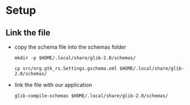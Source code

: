 # Setup

## Link the file
- copy the schema file into the schemas folder
    ``` 
    mkdir -p $HOME/.local/share/glib-2.0/schemas/
    ```
    ```
    cp src/org.gtk_rs.Settings.gschema.xml $HOME/.local/share/glib-2.0/schemas/
    ```
- link the file with our application
    ```
    glib-compile-schemas $HOME/.local/share/glib-2.0/schemas/
    ```